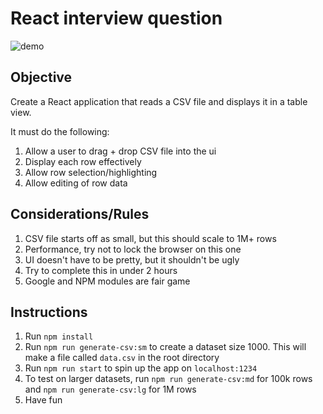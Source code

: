 # React interview question

![demo](./demo.gif)

## Objective

Create a React application that reads a CSV file and displays it in a table view.

It must do the following:

1. Allow a user to drag + drop CSV file into the ui
2. Display each row effectively
3. Allow row selection/highlighting
4. Allow editing of row data

## Considerations/Rules

1. CSV file starts off as small, but this should scale to 1M+ rows
2. Performance, try not to lock the browser on this one
3. UI doesn't have to be pretty, but it shouldn't be ugly
4. Try to complete this in under 2 hours
5. Google and NPM modules are fair game

## Instructions

1. Run `npm install`
2. Run `npm run generate-csv:sm` to create a dataset size 1000. This will make a file called `data.csv` in the root directory
3. Run `npm run start` to spin up the app on `localhost:1234`
4. To test on larger datasets, run `npm run generate-csv:md` for 100k rows and `npm run generate-csv:lg` for 1M rows
5. Have fun
